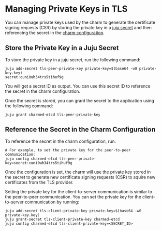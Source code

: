 # Managing Private Keys in TLS

You can manage private keys used by the charm to generate the certificate signing requests (CSR) by storing the private key in a [juju secret](https://canonical-juju.readthedocs-hosted.com/en/latest/user/reference/secret/) and then referencing the secret in the [charm configuration](https://canonical-juju.readthedocs-hosted.com/en/latest/user/howto/manage-applications/#configure-an-application).

## Store the Private Key in a Juju Secret
To store the private key in a juju secret, run the following command:

```shell
juju add-secret tls-peer-private-key private-key=$(base64 -w0 private-key.key)
secret:cuni0uh34trs5tihuf9g
```
You will get a secret ID as output. You can use this secret ID to reference the secret in the charm configuration.

Once the secret is stored, you can grant the secret to the application using the following command:

```shell
juju grant charmed-etcd tls-peer-private-key
```

## Reference the Secret in the Charm Configuration

To reference the secret in the charm configuration, run:

```shell
# For example, to set the private key for the peer-to-peer communication:
juju config charmed-etcd tls-peer-private-key=secret:cuni0uh34trs5tihuf9g
```

Once the configuration is set, the charm will use the private key stored in the secret to generate new certificate signing requests (CSR) to aquire new certificates from the TLS provider.

Setting the private key for the client-to-server communication is similar to the peer-to-peer communication. You can set the private key for the client-to-server communication by running:

```shell
juju add-secret tls-client-private-key private-key=$(base64 -w0 private-key.key)
juju grant-secret tls-client-private-key charmed-etcd
juju config charmed-etcd tls-client-private-key=<SECRET_ID>
```


